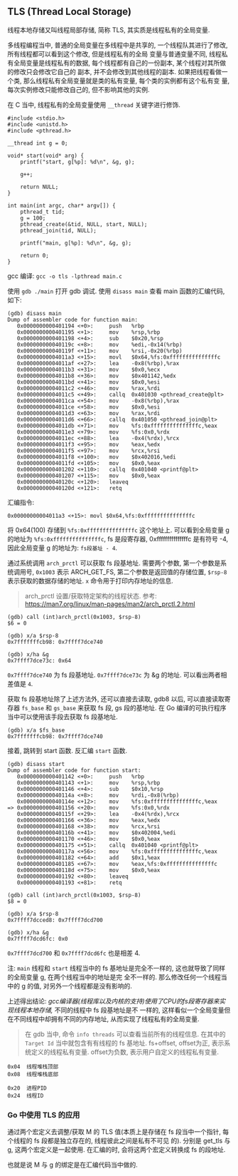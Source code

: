 ## TLS (Thread Local Storage)

线程本地存储又叫线程局部存储, 简称 TLS, 其实质是线程私有的全局变量.

多线程编程当中, 普通的全局变量在多线程中是共享的, 一个线程队其进行了修改, 所有线程都可以看到这个修改, 但是线程私有的全局
变量与普通变量不同, 线程私有全局变量是线程私有的数据, 每个线程都有自己的一份副本, 某个线程对其所做的修改只会修改它自己的
副本, 并不会修改到其他线程的副本. 如果把线程看做一个类, 那么线程私有全局变量就是类的私有变量, 每个类的实例都有这个私有变
量, 每次实例修改只能修改自己的, 但不影响其他的实例.

在 C 当中, 线程私有的全局变量使用 `__thread` 关键字进行修饰.

```cgo
#include <stdio.h>
#include <unistd.h>
#include <pthread.h>

__thread int g = 0;

void* start(void* arg) {
    printf("start, g[%p]: %d\n", &g, g);

    g++;

    return NULL;
}

int main(int argc, char* argv[]) {
    pthread_t tid;
    g = 100;
    pthread_create(&tid, NULL, start, NULL);
    pthread_join(tid, NULL);

    printf("main, g[%p]: %d\n", &g, g);

    return 0;
}
```

gcc 编译: `gcc -o tls -lpthread main.c`

使用 `gdb ./main` 打开 gdb 调试. 使用 `disass main` 查看 main 函数的汇编代码, 如下:

```
(gdb) disass main
Dump of assembler code for function main:
   0x0000000000401194 <+0>:     push   %rbp
   0x0000000000401195 <+1>:     mov    %rsp,%rbp
   0x0000000000401198 <+4>:     sub    $0x20,%rsp
   0x000000000040119c <+8>:     mov    %edi,-0x14(%rbp)
   0x000000000040119f <+11>:    mov    %rsi,-0x20(%rbp)
   0x00000000004011a3 <+15>:    movl   $0x64,%fs:0xfffffffffffffffc
   0x00000000004011af <+27>:    lea    -0x8(%rbp),%rax
   0x00000000004011b3 <+31>:    mov    $0x0,%ecx
   0x00000000004011b8 <+36>:    mov    $0x401142,%edx
   0x00000000004011bd <+41>:    mov    $0x0,%esi
   0x00000000004011c2 <+46>:    mov    %rax,%rdi
   0x00000000004011c5 <+49>:    callq  0x401030 <pthread_create@plt>
   0x00000000004011ca <+54>:    mov    -0x8(%rbp),%rax
   0x00000000004011ce <+58>:    mov    $0x0,%esi
   0x00000000004011d3 <+63>:    mov    %rax,%rdi
   0x00000000004011d6 <+66>:    callq  0x401050 <pthread_join@plt>
   0x00000000004011db <+71>:    mov    %fs:0xfffffffffffffffc,%eax
   0x00000000004011e3 <+79>:    mov    %fs:0x0,%rdx
   0x00000000004011ec <+88>:    lea    -0x4(%rdx),%rcx
   0x00000000004011f3 <+95>:    mov    %eax,%edx
   0x00000000004011f5 <+97>:    mov    %rcx,%rsi
   0x00000000004011f8 <+100>:   mov    $0x402016,%edi
   0x00000000004011fd <+105>:   mov    $0x0,%eax
   0x0000000000401202 <+110>:   callq  0x401040 <printf@plt>
   0x0000000000401207 <+115>:   mov    $0x0,%eax
   0x000000000040120c <+120>:   leaveq 
   0x000000000040120d <+121>:   retq 
```

汇编指令:

```
0x00000000004011a3 <+15>: movl $0x64,%fs:0xfffffffffffffffc
```

将 0x64(100) 存储到 `%fs:0xfffffffffffffffc` 这个地址上. 可以看到全局变量 g 的地址为 `%fs:0xfffffffffffffffc`,
fs 是段寄存器, 0xfffffffffffffffc 是有符号 -4, 因此全局变量 g 的地址为: `fs段基址 - 4`.

通过系统调用 `arch_prctl` 可以获取 fs 段基地址. 需要两个参数, 第一个参数是系统调用号, `0x1003` 表示 ARCH_GET_FS, 第二个参数是返回值的存储位置, `$rsp-8` 表示获取的数据存储的地址. 
`x` 命令用于打印内存地址的信息.

> arch_prctl 设置/获取特定架构的线程状态.
> 参考: https://man7.org/linux/man-pages/man2/arch_prctl.2.html


```
(gdb) call (int)arch_prctl(0x1003, $rsp-8)
$6 = 0

(gdb) x/a $rsp-8
0x7fffffffcb98: 0x7ffff7dce740

(gdb) x/ha &g
0x7ffff7dce73c: 0x64
```

`0x7ffff7dce740` 为 fs 段基地址. `0x7ffff7dce73c` 为 &g 的地址. 可以看出两者相差值是 `4`.

获取 fs 段基地址除了上述方法外, 还可以直接去读取, gdb8 以后, 可以直接读取寄存器 `fs_base` 和 `gs_base` 来获取 fs 段, gs 段的基地址. 在 Go 编译的可执行程序当中可以使用该手段去获取 fs 段基地址.

```
(gdb) x/a $fs_base
0x7fffffffcb98: 0x7ffff7dce740
```


接着, 跳转到 start 函数. 反汇编 `start` 函数.

```
(gdb) disass start
Dump of assembler code for function start:
   0x0000000000401142 <+0>:     push   %rbp
   0x0000000000401143 <+1>:     mov    %rsp,%rbp
   0x0000000000401146 <+4>:     sub    $0x10,%rsp
   0x000000000040114a <+8>:     mov    %rdi,-0x8(%rbp)
   0x000000000040114e <+12>:    mov    %fs:0xfffffffffffffffc,%eax
=> 0x0000000000401156 <+20>:    mov    %fs:0x0,%rdx
   0x000000000040115f <+29>:    lea    -0x4(%rdx),%rcx
   0x0000000000401166 <+36>:    mov    %eax,%edx
   0x0000000000401168 <+38>:    mov    %rcx,%rsi
   0x000000000040116b <+41>:    mov    $0x402004,%edi
   0x0000000000401170 <+46>:    mov    $0x0,%eax
   0x0000000000401175 <+51>:    callq  0x401040 <printf@plt>
   0x000000000040117a <+56>:    mov    %fs:0xfffffffffffffffc,%eax
   0x0000000000401182 <+64>:    add    $0x1,%eax
   0x0000000000401185 <+67>:    mov    %eax,%fs:0xfffffffffffffffc
   0x000000000040118d <+75>:    mov    $0x0,%eax
   0x0000000000401192 <+80>:    leaveq 
   0x0000000000401193 <+81>:    retq
```


```
(gdb) call (int)arch_prctl(0x1003, $rsp-8)
$8 = 0

(gdb) x/a $rsp-8
0x7ffff7dcced8: 0x7ffff7dcd700

(gdb) x/ha &g
0x7ffff7dcd6fc: 0x0
```

`0x7ffff7dcd700` 和 `0x7ffff7dcd6fc` 也是相差 4. 

注: `main` 线程和 `start` 线程当中的 fs 基地址是完全不一样的, 这也就导致了同样的全局变量 g, 在两个线程当中的地址是完
全不一样的. 那么修改任何一个线程当中的 g 的值, 对另外一个线程都是没有影响的.

上述得出结论: *gcc编译器(线程库以及内核的支持)使用了CPU的fs段寄存器来实现线程本地存储,* 不同的线程中 fs 段基地址是不
一样的, 这样看似一个全局变量但在不同线程中却拥有不同的内存地址, 从而实现了线程私有的全局变量.

> 在 gdb 当中, 命令 `info threads` 可以查看当前所有的线程信息. 在其中的 `Target Id` 当中就包含有有线程的 fs 基地址.
fs+offset, offset为正, 表示系统定义的线程私有变量. offset为负数, 表示用户自定义的线程私有变量.

```
0x04  线程堆栈顶部
0x08  线程堆栈底部

0x20  进程PID
0x24  线程ID
```

### Go 中使用 TLS 的应用

通过两个宏定义去调整/获取 M 的 TLS 值(本质上是存储在 fs 段当中一个指针, 每个线程的 fs 段都是独立存在的, 线程彼此之间是私有不可见
的). 分别是 get_tls 与 g, 这两个宏定义是一起使用. 在汇编的时, 会将这两个宏定义转换成 fs 的段地址.

也就是说 M 与 g 的绑定是在汇编代码当中做的.

